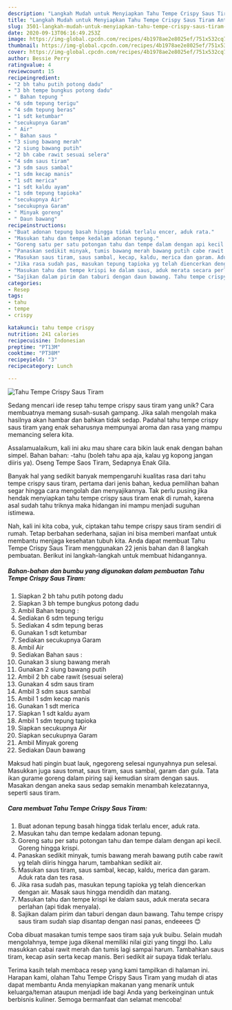 ```yaml
---
description: "Langkah Mudah untuk Menyiapkan Tahu Tempe Crispy Saus Tiram Anti Gagal"
title: "Langkah Mudah untuk Menyiapkan Tahu Tempe Crispy Saus Tiram Anti Gagal"
slug: 3501-langkah-mudah-untuk-menyiapkan-tahu-tempe-crispy-saus-tiram-anti-gagal
date: 2020-09-13T06:16:49.253Z
image: https://img-global.cpcdn.com/recipes/4b1978ae2e8025ef/751x532cq70/tahu-tempe-crispy-saus-tiram-foto-resep-utama.jpg
thumbnail: https://img-global.cpcdn.com/recipes/4b1978ae2e8025ef/751x532cq70/tahu-tempe-crispy-saus-tiram-foto-resep-utama.jpg
cover: https://img-global.cpcdn.com/recipes/4b1978ae2e8025ef/751x532cq70/tahu-tempe-crispy-saus-tiram-foto-resep-utama.jpg
author: Bessie Perry
ratingvalue: 4
reviewcount: 15
recipeingredient:
- "2 bh tahu putih potong dadu"
- "3 bh tempe bungkus potong dadu"
- " Bahan tepung "
- "6 sdm tepung terigu"
- "4 sdm tepung beras"
- "1 sdt ketumbar"
- "secukupnya Garam"
- " Air"
- " Bahan saus "
- "3 siung bawang merah"
- "2 siung bawang putih"
- "2 bh cabe rawit sesuai selera"
- "4 sdm saus tiram"
- "3 sdm saus sambal"
- "1 sdm kecap manis"
- "1 sdt merica"
- "1 sdt kaldu ayam"
- "1 sdm tepung tapioka"
- "secukupnya Air"
- "secukupnya Garam"
- " Minyak goreng"
- " Daun bawang"
recipeinstructions:
- "Buat adonan tepung basah hingga tidak terlalu encer, aduk rata."
- "Masukan tahu dan tempe kedalam adonan tepung."
- "Goreng satu per satu potongan tahu dan tempe dalam dengan api kecil. Goreng hingga krispi."
- "Panaskan sedikit minyak, tumis bawang merah bawang putih cabe rawit yg telah diiris hingga harum, tambahkan sedikit air."
- "Masukan saus tiram, saus sambal, kecap, kaldu, merica dan garam. Aduk rata dan tes rasa."
- "Jika rasa sudah pas, masukan tepung tapioka yg telah diencerkan dengan air. Masak saus hingga mendidih dan matang."
- "Masukan tahu dan tempe krispi ke dalam saus, aduk merata secara perlahan (api tidak menyala)."
- "Sajikan dalam pirim dan taburi dengan daun bawang. Tahu tempe crispy saus tiram sudah siap disantap dengan nasi panas, endeeees 😊"
categories:
- Resep
tags:
- tahu
- tempe
- crispy

katakunci: tahu tempe crispy 
nutrition: 241 calories
recipecuisine: Indonesian
preptime: "PT13M"
cooktime: "PT38M"
recipeyield: "3"
recipecategory: Lunch

---
```



![Tahu Tempe Crispy Saus Tiram](https://img-global.cpcdn.com/recipes/4b1978ae2e8025ef/751x532cq70/tahu-tempe-crispy-saus-tiram-foto-resep-utama.jpg)

Sedang mencari ide resep tahu tempe crispy saus tiram yang unik? Cara membuatnya memang susah-susah gampang. Jika salah mengolah maka hasilnya akan hambar dan bahkan tidak sedap. Padahal tahu tempe crispy saus tiram yang enak seharusnya mempunyai aroma dan rasa yang mampu memancing selera kita.

Assalamualaikum, kali ini aku mau share cara bikin lauk enak dengan bahan simpel. Bahan bahan: -tahu (boleh tahu apa aja, kalau yg kopong jangan diiris ya). Oseng Tempe Saos Tiram, Sedapnya Enak Gila.

Banyak hal yang sedikit banyak mempengaruhi kualitas rasa dari tahu tempe crispy saus tiram, pertama dari jenis bahan, kedua pemilihan bahan segar hingga cara mengolah dan menyajikannya. Tak perlu pusing jika hendak menyiapkan tahu tempe crispy saus tiram enak di rumah, karena asal sudah tahu triknya maka hidangan ini mampu menjadi suguhan istimewa.


Nah, kali ini kita coba, yuk, ciptakan tahu tempe crispy saus tiram sendiri di rumah. Tetap berbahan sederhana, sajian ini bisa memberi manfaat untuk membantu menjaga kesehatan tubuh kita. Anda dapat membuat Tahu Tempe Crispy Saus Tiram menggunakan 22 jenis bahan dan 8 langkah pembuatan. Berikut ini langkah-langkah untuk membuat hidangannya.

<!--inarticleads1-->

##### Bahan-bahan dan bumbu yang digunakan dalam pembuatan Tahu Tempe Crispy Saus Tiram:

1. Siapkan 2 bh tahu putih potong dadu
1. Siapkan 3 bh tempe bungkus potong dadu
1. Ambil  Bahan tepung :
1. Sediakan 6 sdm tepung terigu
1. Sediakan 4 sdm tepung beras
1. Gunakan 1 sdt ketumbar
1. Sediakan secukupnya Garam
1. Ambil  Air
1. Sediakan  Bahan saus :
1. Gunakan 3 siung bawang merah
1. Gunakan 2 siung bawang putih
1. Ambil 2 bh cabe rawit (sesuai selera)
1. Gunakan 4 sdm saus tiram
1. Ambil 3 sdm saus sambal
1. Ambil 1 sdm kecap manis
1. Gunakan 1 sdt merica
1. Siapkan 1 sdt kaldu ayam
1. Ambil 1 sdm tepung tapioka
1. Siapkan secukupnya Air
1. Siapkan secukupnya Garam
1. Ambil  Minyak goreng
1. Sediakan  Daun bawang


Maksud hati pingin buat lauk, ngegoreng selesai ngunyahnya pun selesai. Masukkan juga saus tomat, saus tiram, saus sambal, garam dan gula. Tata ikan gurame goreng dalam piring saji kemudian siram dengan saus. Masakan dengan aneka saus sedap semakin menambah kelezatannya, seperti saus tiram. 

<!--inarticleads2-->

##### Cara membuat Tahu Tempe Crispy Saus Tiram:

1. Buat adonan tepung basah hingga tidak terlalu encer, aduk rata.
1. Masukan tahu dan tempe kedalam adonan tepung.
1. Goreng satu per satu potongan tahu dan tempe dalam dengan api kecil. Goreng hingga krispi.
1. Panaskan sedikit minyak, tumis bawang merah bawang putih cabe rawit yg telah diiris hingga harum, tambahkan sedikit air.
1. Masukan saus tiram, saus sambal, kecap, kaldu, merica dan garam. Aduk rata dan tes rasa.
1. Jika rasa sudah pas, masukan tepung tapioka yg telah diencerkan dengan air. Masak saus hingga mendidih dan matang.
1. Masukan tahu dan tempe krispi ke dalam saus, aduk merata secara perlahan (api tidak menyala).
1. Sajikan dalam pirim dan taburi dengan daun bawang. Tahu tempe crispy saus tiram sudah siap disantap dengan nasi panas, endeeees 😊


Coba dibuat masakan tumis tempe saos tiram saja yuk buibu. Selain mudah mengolahnya, tempe juga dikenal memiliki nilai gizi yang tinggi lho. Lalu masukkan cabai rawit merah dan tumis lagi sampai harum. Tambahkan saus tiram, kecap asin serta kecap manis. Beri sedikit air supaya tidak terlalu. 

Terima kasih telah membaca resep yang kami tampilkan di halaman ini. Harapan kami, olahan Tahu Tempe Crispy Saus Tiram yang mudah di atas dapat membantu Anda menyiapkan makanan yang menarik untuk keluarga/teman ataupun menjadi ide bagi Anda yang berkeinginan untuk berbisnis kuliner. Semoga bermanfaat dan selamat mencoba!
